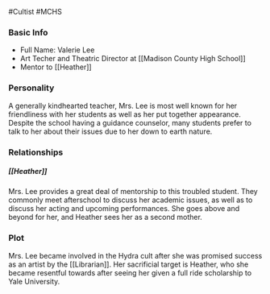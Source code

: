 #Cultist #MCHS 

### Basic Info

- Full Name: Valerie Lee
- Art Techer and Theatric Director at [[Madison County High School]]
- Mentor to [[Heather]]

### Personality

A generally kindhearted teacher, Mrs. Lee is most well known for her friendliness with her students as well as her put together appearance. Despite the school having a guidance counselor, many students prefer to talk to her about their issues due to her down to earth nature.

### Relationships

##### [[Heather]]
Mrs. Lee provides a great deal of mentorship to this troubled student. They commonly meet afterschool to discuss her academic issues, as well as to discuss her acting and upcoming performances. She goes above and beyond for her, and Heather sees her as a second mother.

### Plot

Mrs. Lee became involved in the Hydra cult after she was promised success as an artist by the [[Librarian]]. Her sacrificial target is Heather, who she became resentful towards after seeing her given a full ride scholarship to Yale University. 